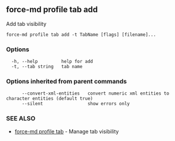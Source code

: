 ## force-md profile tab add

Add tab visibility

```
force-md profile tab add -t TabName [flags] [filename]...
```

### Options

```
  -h, --help         help for add
  -t, --tab string   tab name
```

### Options inherited from parent commands

```
      --convert-xml-entities   convert numeric xml entities to character entities (default true)
      --silent                 show errors only
```

### SEE ALSO

* [force-md profile tab](force-md_profile_tab.md)	 - Manage tab visibility

